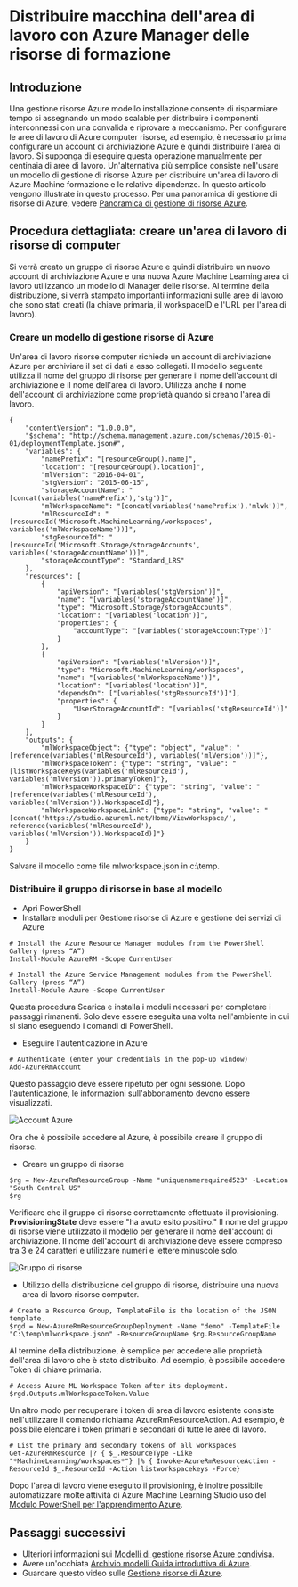 <properties
    pageTitle="Distribuire macchina dell'area di lavoro con Azure modello Manager delle risorse di formazione | Microsoft Azure"
    description="Come distribuire un'area di lavoro per l'apprendimento Azure utilizzando il modello di gestione risorse di Azure"
    services="machine-learning"
    documentationCenter=""
    authors="ahgyger"
    manager="haining"
    editor="garye"/>

<tags
    ms.service="machine-learning"
    ms.workload="data-services"
    ms.tgt_pltfrm="na"
    ms.devlang="na"
    ms.topic="article"
    ms.date="08/23/2016"
    ms.author="ahgyger"/>
# <a name="deploy-machine-learning-workspace-using-azure-resource-manager"></a>Distribuire macchina dell'area di lavoro con Azure Manager delle risorse di formazione

## <a name="introduction"></a>Introduzione
Una gestione risorse Azure modello installazione consente di risparmiare tempo si assegnando un modo scalable per distribuire i componenti interconnessi con una convalida e riprovare a meccanismo. Per configurare le aree di lavoro di Azure computer risorse, ad esempio, è necessario prima configurare un account di archiviazione Azure e quindi distribuire l'area di lavoro. Si supponga di eseguire questa operazione manualmente per centinaia di aree di lavoro. Un'alternativa più semplice consiste nell'usare un modello di gestione di risorse Azure per distribuire un'area di lavoro di Azure Machine formazione e le relative dipendenze. In questo articolo vengono illustrate in questo processo. Per una panoramica di gestione di risorse di Azure, vedere [Panoramica di gestione di risorse Azure](../azure-resource-manager/resource-group-overview.md).

## <a name="step-by-step-create-a-machine-learning-workspace"></a>Procedura dettagliata: creare un'area di lavoro di risorse di computer
Si verrà creato un gruppo di risorse Azure e quindi distribuire un nuovo account di archiviazione Azure e una nuova Azure Machine Learning area di lavoro utilizzando un modello di Manager delle risorse. Al termine della distribuzione, si verrà stampato importanti informazioni sulle aree di lavoro che sono stati creati (la chiave primaria, il workspaceID e l'URL per l'area di lavoro).

### <a name="create-an-azure-resource-manager-template"></a>Creare un modello di gestione risorse di Azure
Un'area di lavoro risorse computer richiede un account di archiviazione Azure per archiviare il set di dati a esso collegati.
Il modello seguente utilizza il nome del gruppo di risorse per generare il nome dell'account di archiviazione e il nome dell'area di lavoro.  Utilizza anche il nome dell'account di archiviazione come proprietà quando si creano l'area di lavoro.

```
{
    "contentVersion": "1.0.0.0",
    "$schema": "http://schema.management.azure.com/schemas/2015-01-01/deploymentTemplate.json#",
    "variables": {
        "namePrefix": "[resourceGroup().name]",
        "location": "[resourceGroup().location]",
        "mlVersion": "2016-04-01",
        "stgVersion": "2015-06-15",
        "storageAccountName": "[concat(variables('namePrefix'),'stg')]",
        "mlWorkspaceName": "[concat(variables('namePrefix'),'mlwk')]",
        "mlResourceId": "[resourceId('Microsoft.MachineLearning/workspaces', variables('mlWorkspaceName'))]",
        "stgResourceId": "[resourceId('Microsoft.Storage/storageAccounts', variables('storageAccountName'))]",
        "storageAccountType": "Standard_LRS"
    },
    "resources": [
        {
            "apiVersion": "[variables('stgVersion')]",
            "name": "[variables('storageAccountName')]",
            "type": "Microsoft.Storage/storageAccounts",
            "location": "[variables('location')]",
            "properties": {
                "accountType": "[variables('storageAccountType')]"
            }
        },
        {
            "apiVersion": "[variables('mlVersion')]",
            "type": "Microsoft.MachineLearning/workspaces",
            "name": "[variables('mlWorkspaceName')]",
            "location": "[variables('location')]",
            "dependsOn": ["[variables('stgResourceId')]"],
            "properties": {
                "UserStorageAccountId": "[variables('stgResourceId')]"
            }
        }
    ],
    "outputs": {
        "mlWorkspaceObject": {"type": "object", "value": "[reference(variables('mlResourceId'), variables('mlVersion'))]"},
        "mlWorkspaceToken": {"type": "string", "value": "[listWorkspaceKeys(variables('mlResourceId'), variables('mlVersion')).primaryToken]"},
        "mlWorkspaceWorkspaceID": {"type": "string", "value": "[reference(variables('mlResourceId'), variables('mlVersion')).WorkspaceId]"},
        "mlWorkspaceWorkspaceLink": {"type": "string", "value": "[concat('https://studio.azureml.net/Home/ViewWorkspace/', reference(variables('mlResourceId'), variables('mlVersion')).WorkspaceId)]"}
    }
}

```
Salvare il modello come file mlworkspace.json in c:\temp\.

### <a name="deploy-the-resource-group-based-on-the-template"></a>Distribuire il gruppo di risorse in base al modello
* Apri PowerShell
* Installare moduli per Gestione risorse di Azure e gestione dei servizi di Azure  

```
# Install the Azure Resource Manager modules from the PowerShell Gallery (press “A”)
Install-Module AzureRM -Scope CurrentUser

# Install the Azure Service Management modules from the PowerShell Gallery (press “A”)
Install-Module Azure -Scope CurrentUser
```

   Questa procedura Scarica e installa i moduli necessari per completare i passaggi rimanenti. Solo deve essere eseguita una volta nell'ambiente in cui si siano eseguendo i comandi di PowerShell.   

* Eseguire l'autenticazione in Azure  

```
# Authenticate (enter your credentials in the pop-up window)
Add-AzureRmAccount
```
Questo passaggio deve essere ripetuto per ogni sessione. Dopo l'autenticazione, le informazioni sull'abbonamento devono essere visualizzati.

![Account Azure][1]

Ora che è possibile accedere al Azure, è possibile creare il gruppo di risorse.

* Creare un gruppo di risorse

```
$rg = New-AzureRmResourceGroup -Name "uniquenamerequired523" -Location "South Central US"
$rg
```

Verificare che il gruppo di risorse correttamente effettuato il provisioning. **ProvisioningState** deve essere "ha avuto esito positivo."
Il nome del gruppo di risorse viene utilizzato il modello per generare il nome dell'account di archiviazione. Il nome dell'account di archiviazione deve essere compreso tra 3 e 24 caratteri e utilizzare numeri e lettere minuscole solo.

![Gruppo di risorse][2]

* Utilizzo della distribuzione del gruppo di risorse, distribuire una nuova area di lavoro risorse computer.

```
# Create a Resource Group, TemplateFile is the location of the JSON template.
$rgd = New-AzureRmResourceGroupDeployment -Name "demo" -TemplateFile "C:\temp\mlworkspace.json" -ResourceGroupName $rg.ResourceGroupName
```

Al termine della distribuzione, è semplice per accedere alle proprietà dell'area di lavoro che è stato distribuito. Ad esempio, è possibile accedere Token di chiave primaria.

```
# Access Azure ML Workspace Token after its deployment.
$rgd.Outputs.mlWorkspaceToken.Value
```

Un altro modo per recuperare i token di area di lavoro esistente consiste nell'utilizzare il comando richiama AzureRmResourceAction. Ad esempio, è possibile elencare i token primari e secondari di tutte le aree di lavoro.

```  
# List the primary and secondary tokens of all workspaces
Get-AzureRmResource |? { $_.ResourceType -Like "*MachineLearning/workspaces*"} |% { Invoke-AzureRmResourceAction -ResourceId $_.ResourceId -Action listworkspacekeys -Force}  
```
Dopo l'area di lavoro viene eseguito il provisioning, è inoltre possibile automatizzare molte attività di Azure Machine Learning Studio uso del [Modulo PowerShell per l'apprendimento Azure](http://aka.ms/amlps).

## <a name="next-steps"></a>Passaggi successivi 
* Ulteriori informazioni sui [Modelli di gestione risorse Azure condivisa](../resource-group-authoring-templates.md). 
* Avere un'occhiata [Archivio modelli Guida introduttiva di Azure](https://github.com/Azure/azure-quickstart-templates). 
* Guardare questo video sulle [Gestione risorse di Azure](https://channel9.msdn.com/Events/Ignite/2015/C9-39). 
 
<!--Image references-->
[1]: ../media/machine-learning-deploy-with-resource-manager-template/azuresubscription.png
[2]: ../media/machine-learning-deploy-with-resource-manager-template/resourcegroupprovisioning.png


<!--Link references-->
